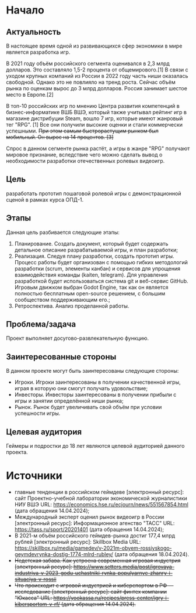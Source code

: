 # Начало
## Актуальность
В настоящее время одной из развивающихся сфер экономики в мире является разработка игр.

В 2021 году объём российского сегмента оценивался в 2,3 млрд долларов. Это составляло 1,5-2 процента от общемирового.[1]
В связи с уходом крупных компаний из России в 2022 году часть ниши оказалась свободной. Однако это не повлияло на тренд роста. Сейчас объём рынка по оценкам вырос до 3 млрд долларов. Россия занимает шестое место в Европе.[2]

В топ-10 российских игр по мнению Центра развития компетенций в бизнес-информатике ВШБ ВШЭ, который также учитывал рейтинг игр в магазине дистрибуции Steam, вошло 7 игр, которые имеют жанровый тег "RPG". [1] Все они получили высокие оценки и стали коммерчески успешными. ~~При этом самым быстрорастущим рынком был мобильный. Он вырос на 14 процентов. [3]~~

Спрос в данном сегменте рынка растёт, а игры в жанре "RPG" получают мировое признание, вследствие чего можно сделать вывод о необходимости разработки отечественных ролевых видеоигр.
## Цель
разработать прототип пошаговой ролевой игры с демонстрационной сценой в рамках курса ОПД-1.
## Этапы
Данная цель разбивается следующие этапы:
1. Планирование. Создать документ, который будет содержать детальное описание разрабатываемой игры, и план разработки;
2. Реализация. Следуя плану разработки, создать прототип игры. Процесс работы будет организован с помощью гибких методологий разработки (scrum, элементы канбан) и сервисов для упрощения взаимодействия команды (kaiten, telegram). Для управления разработкой будет использоваться система git и веб-сервис GitHub. Игровым движком выбран Godot Engine, так как он является полностью бесплатным open-source решением, с большим сообществом поддерживающим его.;
3. Ретроспектива. Анализ проделанной работы.
## Проблема/задача
Проект выполняет досугово-развлекательную функцию.
## Заинтересованные стороны
В данном проекте могут быть заинтересованы следующие стороны:
- Игроки. Игроки заинтересованы в получении качественной игры, играя в которую они смогут получать удовольствие;
- Инвесторы. Инвесторы заинтересованы в получении прибыли с игры и занятии определённой ниши рынка;
- Рынок. Рынок будет увеличивать свой объём при условии успешности игры.
## Целевая аудитория
Геймеры и подростки до 18 лет являются целевой аудиторией данного проекта.

# Источники
- главные тенденции в российском геймдеве [электронный ресурс]: сайт Проектно-учебной лаборатории экономической журналистики НИУ ВШЭ URL: https://economics.hse.ru/ecjourn/news/551567854.html (дата обращения 14.04.2024);
- Международный эксперт оценил рынок видеоигр в России [электронный ресурс]: Информационное агенство "ТАСС" URL: https://tass.ru/sport/20201401 (дата обращения 14.04.2024);
- В 2021-м объём российского геймдев-рынка достиг 177,4 млрд рублей [электронный ресурс]: Skillbox Media URL: https://skillbox.ru/media/gamedev/v-2021m-obyem-rossiyskogo-geymdevrynka-dostig-1774-mlrd-rubley/ (дата обращения 18.04.2024).
- ~~Недетская забава. Как устроена современная игровая индустрия [электронный ресурс]: https://www.setters.media/post/igrovaya-industriya-v-2023-godu-uchastniki-rynka-populyarnye-zhanry-i-situaciya-v-rossii~~
- ~~Что происходит с игровой индустрией и киберспортом в РФ — исследование [электронный ресурс]: сайт финтех компании "Юкасса" URL: https://yookassa.ru/recipes/press-center/igry-i-kibersportom-v-rf/ (дата обращения 14.04.2024).~~